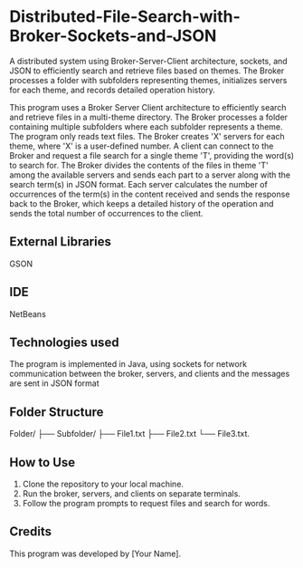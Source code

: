 # Distributed-File-Search-with-Broker-Sockets-and-JSON
A distributed system using Broker-Server-Client architecture, sockets, and JSON to efficiently search and retrieve files based on themes. The Broker processes a folder with subfolders representing themes, initializes servers for each theme, and records detailed operation history.

This program uses a Broker Server Client architecture to efficiently search and retrieve files in a multi-theme directory. The Broker processes a folder containing multiple subfolders where each subfolder represents a theme. The program only reads text files. The Broker creates 'X' servers for each theme, where 'X' is a user-defined number. A client can connect to the Broker and request a file search for a single theme 'T', providing the word(s) to search for. The Broker divides the contents of the files in theme 'T' among the available servers and sends each part to a server along with the search term(s) in JSON format. Each server calculates the number of occurrences of the term(s) in the content received and sends the response back to the Broker, which keeps a detailed history of the operation and sends the total number of occurrences to the client.



## External Libraries

GSON

## IDE 

NetBeans

## Technologies used

The program is implemented in Java, using sockets for network communication between the broker, servers, and clients and the messages are sent in JSON format

## Folder Structure

Folder/ 
      ├── Subfolder/ 
        ├── File1.txt 
        ├── File2.txt 
        └── File3.txt.
        
## How to Use

1. Clone the repository to your local machine.
2. Run the broker, servers, and clients on separate terminals.
3. Follow the program prompts to request files and search for words.

## Credits

This program was developed by [Your Name].
